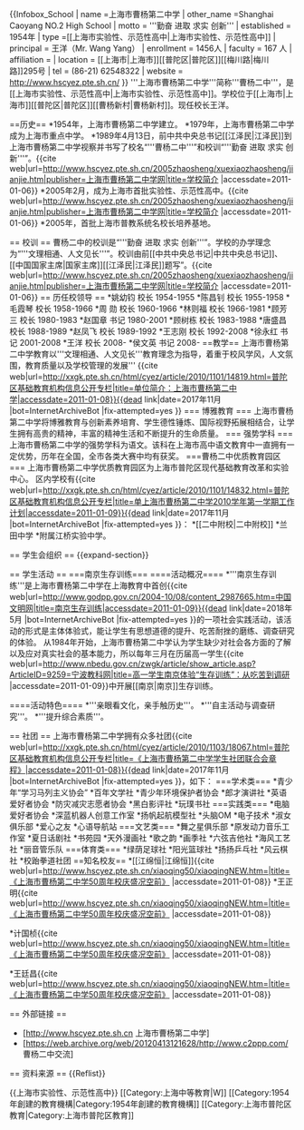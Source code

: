 {{Infobox_School
| name =上海市曹杨第二中学
| other_name =Shanghai Caoyang NO.2 High School
| motto = '''勤奋 进取 求实 创新''' 
| established = 1954年
| type =[[上海市实验性、示范性高中|上海市实验性、示范性高中]] 
| principal = 王洋（Mr. Wang Yang）
| enrollment = 1456人
| faculty = 167 人
| affiliation =
| location = [[上海市|上海市]][[普陀区|普陀区]][[梅川路|梅川路]]295号
| tel = (86-21) 62548322
| website = http://www.hscyez.pte.sh.cn/ }}
'''上海市曹杨第二中学'''简称'''曹杨二中'''，是[[上海市实验性、示范性高中|上海市实验性、示范性高中]]。学校位于[[上海市|上海市]][[普陀区|普陀区]][[曹杨新村|曹杨新村]]。现任校长王洋。

==历史==
*1954年，上海市曹杨第二中学建立。
*1979年，上海市曹杨第二中学成为上海市重点中学。
*1989年4月13日，前中共中央总书记[[江泽民|江泽民]]到上海市曹杨第二中学视察并书写了校名“'''曹杨二中'''”和校训“'''勤奋 进取 求实 创新'''”。<ref name="shgov1">{{cite web|url=http://www.hscyez.pte.sh.cn/2005zhaosheng/xuexiaozhaosheng/jianjie.htm|publisher=上海市曹杨第二中学网|title=学校简介 |accessdate=2011-01-06}}</ref>
*2005年2月，成为上海市首批实验性、示范性高中。<ref name="shgov1">{{cite web|url=http://www.hscyez.pte.sh.cn/2005zhaosheng/xuexiaozhaosheng/jianjie.htm|publisher=上海市曹杨第二中学网|title=学校简介 |accessdate=2011-01-06}}</ref>
*2005年，首批上海市普教系统名校长培养基地。

== 校训 ==
曹杨二中的校训是“'''勤奋 进取 求实 创新'''”。学校的办学理念为“'''文理相通、人文见长'''”。校训由前[[中共中央总书记|中共中央总书记]]、[[中国国家主席|国家主席]][[江泽民|江泽民]]题写”。<ref name="shgov1">{{cite web|url=http://www.hscyez.pte.sh.cn/2005zhaosheng/xuexiaozhaosheng/jianjie.htm|publisher=上海市曹杨第二中学网|title=学校简介 |accessdate=2011-01-06}}</ref>
== 历任校领导 ==
*姚幼钧 校长 1954-1955
*陈昌钊 校长 1955-1958
*毛霞琴 校长 1958-1966
*周 勋 校长   1960-1966
*林则福 校长 1966-1981
*顾芳三 校长 1980-1983
*赵国章 书记 1980-2001
*顾树栋 校长 1983-1988
*唐盛昌 校长 1988-1989
*赵凤飞 校长 1989-1992
*王志刚 校长 1992-2008
*徐永红 书记 2001-2008
*王洋 校长 2008-
*侯文英 书记 2008-
==教学==
上海市曹杨第二中学教育以'''文理相通、人文见长'''教育理念为指导，着重于校风学风，人文氛围，教育质量以及学校管理的发展'''
<ref name="shgov2">{{cite web|url=http://xxgk.pte.sh.cn/html/cyez/article/2010/1101/14819.html=普陀区基础教育机构信息公开专栏|title=单位简介：上海市曹杨第二中学|accessdate=2011-01-08}}{{dead link|date=2017年11月 |bot=InternetArchiveBot |fix-attempted=yes }}</ref>
=== 博雅教育 ===
上海市曹杨第二中学将博雅教育与创新素养培育、学生德性锤炼、国际视野拓展相结合，让学生拥有高贵的精神，丰富的精神生活和不断提升的生命质量。
=== 强势学科 ===
上海市曹杨第二中学的强势学科为语文。该科在上海市高中语文教育中一直拥有一定优势，历年在全国，全市各类大赛中均有获奖。
===曹杨二中优质教育园区===
上海市曹杨第二中学优质教育园区为上海市普陀区现代基础教育改革和实验中心。
区内学校有<ref name="shgov3">{{cite web|url=http://xxgk.pte.sh.cn/html/cyez/article/2010/1101/14832.html=普陀区基础教育机构信息公开专栏|title=单上海市曹杨第二中学2010学年第一学期工作计划|accessdate=2011-01-09}}{{dead link|date=2017年11月 |bot=InternetArchiveBot |fix-attempted=yes }}</ref>：
*[[二中附校|二中附校]]
*兰田中学
*附属江桥实验中学。

== 学生会组织 ==
{{expand-section}}

== 学生活动 ==
===南京生存训练===
====活动概况====
*'''南京生存训练'''是上海市曹杨第二中学在上海教育中首创<ref name="shgov4">{{cite web|url=http://www.godpp.gov.cn/2004-10/08/content_2987665.htm=中国文明网|title=南京生存训练|accessdate=2011-01-09}}{{dead link|date=2018年5月 |bot=InternetArchiveBot |fix-attempted=yes }}</ref>的一项社会实践活动，该活动的形式是主体体验式，能让学生有思想道德的提升、吃苦耐挫的磨练、调查研究的体验<ref name="shgov4"/>。
从1984年开始，上海市曹杨第二中学认为学生缺少对社会各方面的了解以及应对真实社会的基本能力，所以每年三月在历届高一学生<ref name="shgov5">{{cite web|url=http://www.nbedu.gov.cn/zwgk/article/show_article.asp?ArticleID=9259=宁波教科网|title=高一学生南京体验“生存训练”：从吃苦到调研 |accessdate=2011-01-09}}</ref>中开展[[南京|南京]]生存训练。

====活动特色====
*'''亲眼看文化，亲手触历史'''。 
*'''自主活动与调查研究'''。
*'''提升综合素质'''。

== 社团 ==
上海市曹杨第二中学拥有众多社团<ref name="shgov6">{{cite web|url=http://xxgk.pte.sh.cn/html/cyez/article/2010/1103/18067.html=普陀区基础教育机构信息公开专栏|title=《上海市曹杨第二中学学生社团联合会章程》|accessdate=2011-01-08}}{{dead link|date=2017年11月 |bot=InternetArchiveBot |fix-attempted=yes }}</ref>，如下：
===学术类===
*青少年“学习马列主义协会”
*百年文学社
*青少年环境保护者协会
*郎才演讲社
*英语爱好者协会
*防灾减灾志愿者协会
*黑白影评社
*玩璞书社
===实践类===
*电脑爱好者协会
*深蓝机器人创意工作室
*扬帆起航模型社
*头脑OM
*电子技术
*淑女俱乐部
*爱心之友
*心语导航站
===文艺类===
*舞之星俱乐部
*原发动力音乐工作室
*夏日话剧社
*书苑园
*天外漫画社
*歌之韵
*画季社
*六弦吉他社
*海风工艺社
*丽音管乐队
===体育类===
*绿荫足球社
*阳光篮球社
*扬扬乒乓社
*风云棋社
*校跆拳道社团
==知名校友==
*[[江绵恒|江绵恒]]<ref name="shgov7">{{cite web|url=http://www.hscyez.pte.sh.cn/xiaoqing50/xiaoqingNEW.htm=|title=《上海市曹杨第二中学50周年校庆盛况空前》
|accessdate=2011-01-08}}</ref>
*王正明<ref name="shgov7">{{cite web|url=http://www.hscyez.pte.sh.cn/xiaoqing50/xiaoqingNEW.htm=|title=《上海市曹杨第二中学50周年校庆盛况空前》
|accessdate=2011-01-08}}</ref>

*计国桢<ref name="shgov7">{{cite web|url=http://www.hscyez.pte.sh.cn/xiaoqing50/xiaoqingNEW.htm=|title=《上海市曹杨第二中学50周年校庆盛况空前》
|accessdate=2011-01-08}}</ref>

*王廷昌<ref name="shgov7">{{cite web|url=http://www.hscyez.pte.sh.cn/xiaoqing50/xiaoqingNEW.htm=|title=《上海市曹杨第二中学50周年校庆盛况空前》
|accessdate=2011-01-08}}</ref>

== 外部链接 ==
* [http://www.hscyez.pte.sh.cn 上海市曹杨第二中学]
* [https://web.archive.org/web/20120413121628/http://www.c2ppp.com/ 曹杨二中交流]

== 资料来源 ==
{{Reflist}}


{{上海市实验性、示范性高中}}
[[Category:上海中等教育|W]]
[[Category:1954年創建的教育機構|Category:1954年創建的教育機構]]
[[Category:上海市普陀区教育|Category:上海市普陀区教育]]